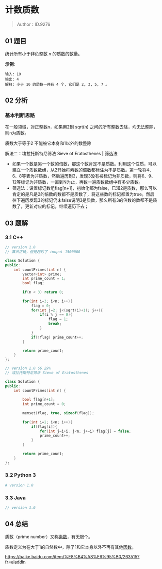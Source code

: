 # 计数质数 

> Author：ID.9276

## 01 题目

统计所有小于非负整数 *n* 的质数的数量。

**示例:**

```
输入: 10
输出: 4
解释: 小于 10 的质数一共有 4 个, 它们是 2, 3, 5, 7 。
```

## 02 分析

### 基本判断思路

 在一般领域，对正整数n，如果用2到 sqrt(n) 之间的所有整数去除，均无法整除，则n为质数。

质数大于等于2 不能被它本身和1以外的数整除



解法二：埃拉托斯特尼筛法 Sieve of Eratosthenes | 筛选法

- 如果一个数是另一个数的倍数，那这个数肯定不是质数。利用这个性质，可以建立一个质数数组，从2开始将素数的倍数都标注为不是质数。第一轮将4、6、8等表为非质数，然后遍历到3，发现3没有被标记为非质数，则将6、9、12等标记为非质数，一直到N为止，再数一遍质数数组中有多少质数。 
- 筛选法：设置标记数组flag[n+1]，初始化都为false，已知2是质数，那么可以肯定的是凡是2的倍数的数都不是质数了，将这些数的标记都置为true。然后往下遍历发现3的标记仍未false说明3是质数，那么所有3的倍数的数都不是质数了，更新对应的标记。继续遍历下去； 

## 03 题解

### 3.1 C++

```c++
// version 1.0
// 算法正确，但是超时了 inoput 1500000

class Solution {
public:
    int countPrimes(int n) {
        vector<int> prime;
        int prime_count = 1;
        bool flag;
        
        if(n < 3) return 0;
        
        for(int i=3; i<n; i++){
            flag = 0;
            for(int j=2; j<(sqrt(i)+1); j++){
                if(i % j == 0){
                    flag = 1;
                    break;
                }
            }
            if(!flag) prime_count++;
        }

        return prime_count;
    }
};
```

```c++
// version 2.0 66.29%
// 埃拉托斯特尼筛法 Sieve of Eratosthenes

class Solution {
public:
    int countPrimes(int n) {
        
        bool flag[n+1];
        int prime_count = 0;
        
        memset(flag, true, sizeof(flag));
        
        for(int i=2; i<n; i++){
            if(flag[i]){
                for(int j=i+i; j<n; j+=i) flag[j] = false;
                prime_count++;
            }
        }
            
        return prime_count;
    }
};
```



### 3.2 Python 3

```python
# version 1.0 

```

### 3.3 Java

```java
// version 1.0

```



## 04 总结

质数（prime number）又称[素数](https://baike.baidu.com/item/%E7%B4%A0%E6%95%B0/115069)，有无限个。

质数定义为在大于1的自然数中，除了1和它本身以外不再有其他[因数](https://baike.baidu.com/item/%E5%9B%A0%E6%95%B0/9539111)。

https://baike.baidu.com/item/%E8%B4%A8%E6%95%B0/263515?fr=aladdin